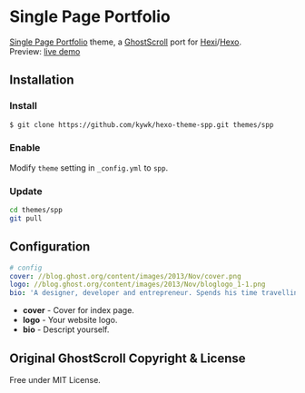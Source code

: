 # Single Page Portfolio

[Single Page Portfolio] theme, a [GhostScroll] port for [Hexi]/[Hexo].  
Preview: [live demo](http://kywk.github.io/hexo-theme-spp)

## Installation

### Install

``` bash
$ git clone https://github.com/kywk/hexo-theme-spp.git themes/spp
```

### Enable

Modify `theme` setting in `_config.yml` to `spp`.

### Update

``` bash
cd themes/spp
git pull
```


## Configuration

``` yml
# config
cover: //blog.ghost.org/content/images/2013/Nov/cover.png
logo: //blog.ghost.org/content/images/2013/Nov/bloglogo_1-1.png
bio: 'A designer, developer and entrepreneur. Spends his time travelling the world with a bag of kites. Likes journalism and publishing platforms.'
```
- **cover** - Cover for index page.
- **logo** - Your website logo.
- **bio** - Descript yourself.


## Original GhostScroll Copyright & License ##

Free under MIT License. 

[Single Page Portfolio]: http://kywk.github.io/hexo-theme-spp/
[GhostScroll]: http://ghostscroll.grmmph.com/
[Hexi]: http://kywk.github.io/hexi/
[Hexo]: http://hexo.io/
